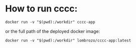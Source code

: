 # How to run cccc:

```shell
docker run -v "$(pwd):/workdir" cccc-app 
```

or the full path of the deployed docker image:

```shell
docker run -v "$(pwd):/workdir" lombrozo/cccc-app:latest
```